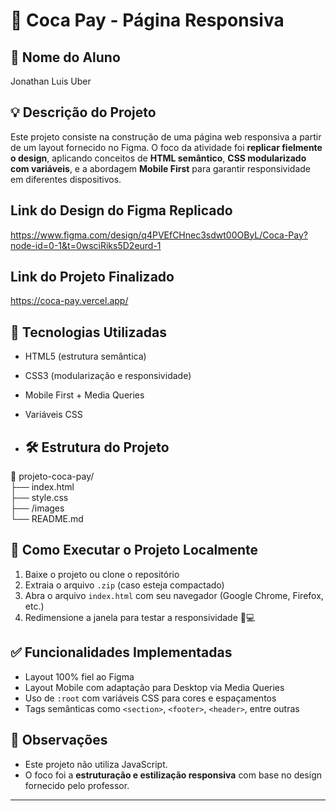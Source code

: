 # 🧾 Coca Pay - Página Responsiva

## 👤 Nome do Aluno
Jonathan Luis Uber

## 💡 Descrição do Projeto

Este projeto consiste na construção de uma página web responsiva a partir de um layout fornecido no Figma. O foco da atividade foi **replicar fielmente o design**, aplicando conceitos de **HTML semântico**, **CSS modularizado com variáveis**, e a abordagem **Mobile First** para garantir responsividade em diferentes dispositivos.

## Link do Design do Figma Replicado
https://www.figma.com/design/q4PVEfCHnec3sdwt00OByL/Coca-Pay?node-id=0-1&t=0wsciRiks5D2eurd-1

## Link do Projeto Finalizado
https://coca-pay.vercel.app/

## 🎯 Tecnologias Utilizadas

- HTML5 (estrutura semântica)
- CSS3 (modularização e responsividade)
- Mobile First + Media Queries
- Variáveis CSS

- ## 🛠️ Estrutura do Projeto

📁 projeto-coca-pay/ <br>
├── index.html<br>
├── style.css<br>
├── /images<br>
└── README.md

## 🚀 Como Executar o Projeto Localmente

1. Baixe o projeto ou clone o repositório
2. Extraia o arquivo `.zip` (caso esteja compactado)
3. Abra o arquivo `index.html` com seu navegador (Google Chrome, Firefox, etc.)
4. Redimensione a janela para testar a responsividade 📱💻

## ✅ Funcionalidades Implementadas

- Layout 100% fiel ao Figma
- Layout Mobile com adaptação para Desktop via Media Queries
- Uso de `:root` com variáveis CSS para cores e espaçamentos
- Tags semânticas como `<section>`, `<footer>`, `<header>`, entre outras

## 📌 Observações

- Este projeto não utiliza JavaScript.  
- O foco foi a **estruturação e estilização responsiva** com base no design fornecido pelo professor.

---
